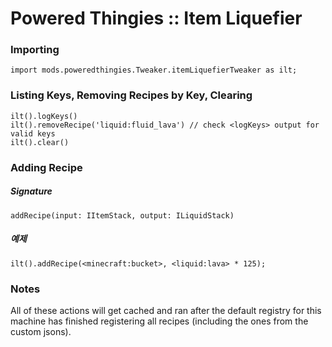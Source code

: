 # Powered Thingies :: Item Liquefier

### Importing

```zenscript
import mods.poweredthingies.Tweaker.itemLiquefierTweaker as ilt;
```

### Listing Keys, Removing Recipes by Key, Clearing

```zenscript
ilt().logKeys()
ilt().removeRecipe('liquid:fluid_lava') // check <logKeys> output for valid keys
ilt().clear()
```

### Adding Recipe

##### Signature

```zenscript
addRecipe(input: IItemStack, output: ILiquidStack)
```

##### 예제

```zenscript
ilt().addRecipe(<minecraft:bucket>, <liquid:lava> * 125);
```

### Notes

All of these actions will get cached and ran after the default registry for this machine has finished registering all recipes (including the ones from the custom jsons).
